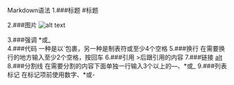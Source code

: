 Markdown语法
1.###标题
    	#标题

2.###图片
		![alt text](/path/)

3.###强调
		*或_  
4.###代码
		一种是以`包裹，另一种是制表符或至少4个空格
5.###换行
		在需要换行的地方输入至少2个空格，按回车
6.###引用
		>后跟引用的内容
7.###链接
		[alt](/path/)
8.###分割线
		在需要分割的内容下面单独一行输入3个以上的—、*或_
9.###列表标记
		在标记项前使用数字、*或-